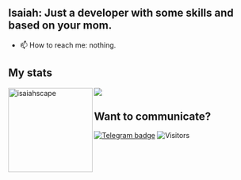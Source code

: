 
## Isaiah: Just a developer with some skills and based on your mom.
- 📫 How to reach me: nothing.



## My stats

<div>
<img height="170" align="left" src="https://github-readme-stats.vercel.app/api?username=isaiahscape&&show_icons=true&theme=react" alt="isaiahscape" />
<img src="https://github-readme-stats.vercel.app/api/top-langs/?username=isaiahscape&&layout=compact&theme=react&langs_count=6" />
</div>

## Want to communicate?
[![Telegram badge](https://img.shields.io/badge/Isaiah-30302f?style=flat&logo=telegram)](https://t.me/isaiahscape)
![Visitors](https://api.visitorbadge.io/api/visitors?path=isaiahscape&label=Visitors&countColor=%23697689&style=plastic)

<!---
kreiorogit/kreiorogit is a ✨ special ✨ repository because its `README.md` (this file) appears on your GitHub profile.
You can click the Preview link to take a look at your changes.
--->
